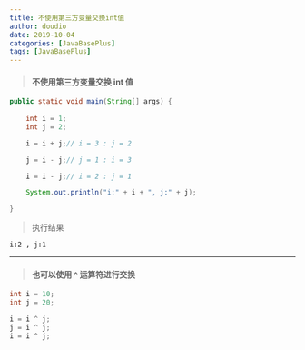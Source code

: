 ```yaml
---
title: 不使用第三方变量交换int值
author: doudio
date: 2019-10-04
categories: [JavaBasePlus]
tags: [JavaBasePlus]
---
```


> #### 不使用第三方变量交换 int 值

```java
public static void main(String[] args) {
	
    int i = 1;
    int j = 2;

    i = i + j;// i = 3 : j = 2

    j = i - j;// j = 1 : i = 3

    i = i - j;// i = 2 : j = 1

    System.out.println("i:" + i + ", j:" + j);

}
```

> 执行结果

```result
i:2 , j:1
```

---

> #### 也可以使用 `^` 运算符进行交换

```java
int i = 10;
int j = 20;

i = i ^ j;
j = i ^ j;
i = i ^ j;
```

